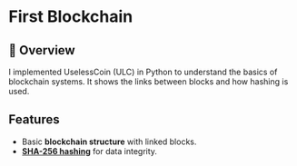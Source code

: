 # First Blockchain

## 📌 Overview
I implemented UselessCoin (ULC) in Python to understand the basics of blockchain systems. 
It shows the links between blocks and how hashing is used.

## Features
- Basic **blockchain structure** with linked blocks.
- **[SHA-256 hashing](https://en.wikipedia.org/wiki/SHA-2)** for data integrity.
